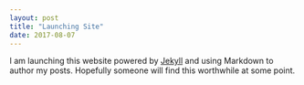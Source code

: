 ```yaml
---
layout: post
title: "Launching Site"
date: 2017-08-07
---
```


I am launching this website powered by [Jekyll](http://jekyllrb.com) and using Markdown to author my posts.
Hopefully someone will find this worthwhile at some point.
